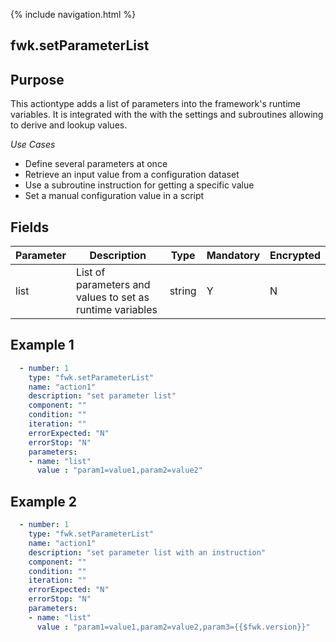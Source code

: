 {% include navigation.html %}
## fwk.setParameterList
## Purpose
This actiontype adds a list of parameters into the framework's runtime variables. It is integrated with the with the settings and subroutines allowing to derive and lookup values. 

*Use Cases*
* Define several parameters at once
* Retrieve an input value from a configuration dataset
* Use a subroutine instruction for getting a specific value
* Set a manual configuration value in a script

## Fields

|Parameter|Description|Type|Mandatory|Encrypted|
|---------|-----------|----|---------|---------|
|list|List of parameters and values to set as runtime variables|string|Y|N|

## Example 1
```yaml
  - number: 1
    type: "fwk.setParameterList"
    name: "action1"
    description: "set parameter list"
    component: ""
    condition: ""
    iteration: ""
    errorExpected: "N"
    errorStop: "N"
    parameters:
    - name: "list"
      value : "param1=value1,param2=value2"
```
## Example 2

```yaml
  - number: 1
    type: "fwk.setParameterList"
    name: "action1"
    description: "set parameter list with an instruction"
    component: ""
    condition: ""
    iteration: ""
    errorExpected: "N"
    errorStop: "N"
    parameters:
    - name: "list"
      value : "param1=value1,param2=value2,param3={{$fwk.version}}"
```
